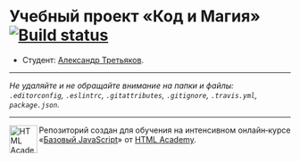 # Учебный проект «Код и Магия» [![Build status][travis-image]][travis-url]

* Студент: [Александр Третьяков](https://up.htmlacademy.ru/javascript/12/user/590557).

---

_Не удаляйте и не обращайте внимание на папки и файлы:_<br>
_`.editorconfig`, `.eslintrc`, `.gitattributes`, `.gitignore`, `.travis.yml`, `package.json`._

---

<a href="https://htmlacademy.ru/intensive/javascript"><img align="left" width="50" height="50" title="HTML Academy" src="https://up.htmlacademy.ru/static/img/intensive/javascript/logo-for-github.svg"></a>

Репозиторий создан для обучения на интенсивном онлайн‑курсе «[Базовый JavaScript](https://htmlacademy.ru/intensive/javascript)» от [HTML Academy](https://htmlacademy.ru).

[travis-image]: https://travis-ci.org/htmlacademy-javascript/590557-code-and-magick.svg?branch=master
[travis-url]: https://travis-ci.org/htmlacademy-javascript/590557-code-and-magick
